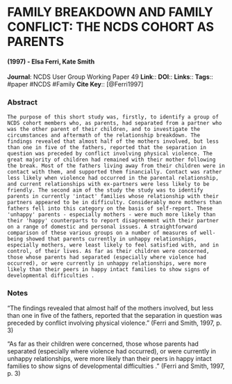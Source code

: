 # FAMILY BREAKDOWN AND FAMILY CONFLICT: THE NCDS COHORT AS PARENTS
#### (1997) - Elsa Ferri, Kate Smith
**Journal**: NCDS User Group Working Paper 49
**Link**:: 
**DOI**:: 
**Links**:: 
**Tags**:: #paper #NCDS #Family 
**Cite Key**:: [@Ferri1997]

### Abstract

```
The purpose of this short study was, firstly, to identify a group of NCDS cohort members who, as parents, had separated from a partner who was the other parent of their children, and to investigate the circumstances and aftermath of the relationship breakdown. The findings revealed that almost half of the mothers involved, but less than one in five of the fathers, reported that the separation in question was preceded by conflict involving physical violence. The great majority of children had remained with their mother following the break. Most of the fathers living away from their children were in contact with them, and supported them financially. Contact was rather less likely when violence had occurred in the parental relationship, and current relationships with ex-partners were less likely to be friendly. The second aim of the study the study was to identify parents in currently 'intact' families whose relationship with their partners appeared to be in difficulty. Considerably more mothers than fathers fell into this category on the basis of self-report. These 'unhappy' parents - especially mothers - were much more likely than their 'happy' counterparts to report disagreement with their partner on a range of domestic and personal issues. A straightforward comparison of these various groups on a number of measures of well-being showed that parents currently in unhappy relationships, especially mothers, were least likely to feel satisfied with, and in control, of their lives. As far as their children were concerned, those whose parents had separated (especially where violence had occurred), or were currently in unhappy relationships, were more likely than their peers in happy intact families to show signs of developmental difficulties .
```

### Notes

“The findings revealed that almost half of the mothers involved, but less than one in five of the fathers, reported that the separation in question was preceded by conflict involving physical violence.” (Ferri and Smith, 1997, p. 3)

“As far as their children were concerned, those whose parents had separated (especially where violence had occurred), or were currently in unhappy relationships, were more likely than their peers in happy intact families to show signs of developmental difficulties .” (Ferri and Smith, 1997, p. 3)